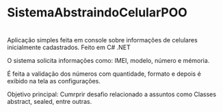 # SistemaAbstraindoCelularPOO <h1>


Aplicação simples feita em console sobre informações de celulares inicialmente cadastrados. Feito em C# .NET

O sistema solicita informações como: IMEI, modelo, número e mémoria.

É feita a validação dos números com quantidade, formato e depois é exibido na tela as configurações.



Objetivo principal: Cumrprir desafio relacionado a assuntos como Classes abstract, sealed, entre outras.

